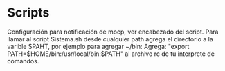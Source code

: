 # Scripts
Configuración para notificación de mocp, ver encabezado del script.
Para llamar al script Sistema.sh desde cualquier path agrega el directorio a la varible $PAHT, por ejemplo para agregar ~/bin:
Agrega: "export PATH=$HOME/bin:/usr/local/bin:$PATH" al archivo rc de tu interprete de comandos.  
